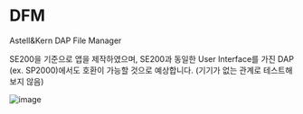 # DFM

Astell&Kern DAP File Manager

SE200을 기준으로 앱을 제작하였으며, SE200과 동일한 User Interface를 가진 DAP (ex. SP2000)에서도 호환이 가능할 것으로 예상합니다. (기기가 없는 관계로 테스트해보지 않음)

![image](https://github.com/kimch0612/DFM-DAP_File_Manager/assets/10193967/9b11e6d5-3ac6-4660-86ca-7f73f94122da)
